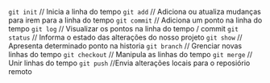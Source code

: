 `git init` // Inicia a linha do tempo
`git add` // Adiciona ou atualiza mudanças para irem para a linha do tempo
`git commit` // Adiciona um ponto na linha do tempo
`git log` // Visualizar os pontos na linha do tempo / commit
`git status` // Informa o estado das alterações do nosso projeto
`git show` // Apresenta determinado ponto na historia
`git branch` // Grenciar novas linhas do tempo
`git checkout` // Manipula as linhas do tempo
`git merge` // Unir linhas do tempo
`git push`  //Envia alterações locais para o reposiório remoto 
